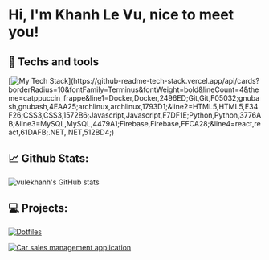 # Hi, I'm Khanh Le Vu, nice to meet you!




## 🔧 Techs and tools
[![My Tech Stack](https://github-readme-tech-stack.vercel.app/api/cards?borderRadius=10&fontFamily=Terminus&fontWeight=bold&lineCount=4&theme=catppuccin_frappe&line1=Docker,Docker,2496ED;Git,Git,F05032;gnubash,gnubash,4EAA25;archlinux,archlinux,1793D1;&line2=HTML5,HTML5,E34F26;CSS3,CSS3,1572B6;Javascript,Javascript,F7DF1E;Python,Python,3776AB;&line3=MySQL,MySQL,4479A1;Firebase,Firebase,FFCA28;&line4=react,react,61DAFB;.NET,.NET,512BD4;)](https://github-readme-tech-stack.vercel.app/api/cards?borderRadius=10&fontFamily=Terminus&fontWeight=bold&lineCount=4&theme=catppuccin_frappe&line1=Docker,Docker,2496ED;Git,Git,F05032;gnubash,gnubash,4EAA25;archlinux,archlinux,1793D1;&line2=HTML5,HTML5,E34F26;CSS3,CSS3,1572B6;Javascript,Javascript,F7DF1E;Python,Python,3776AB;&line3=MySQL,MySQL,4479A1;Firebase,Firebase,FFCA28;&line4=react,react,61DAFB;.NET,.NET,512BD4;)

## 📈 Github Stats:
![vulekhanh's GitHub stats](https://github-readme-stats.vercel.app/api?username=vulekhanh&bg_color=303446&text_color=c6d0f5&icon_color=ca9ee6&title_color=81c8be&show_icons=true&include_all_commits=true)
## 💻 Projects:

[![Dotfiles](https://github-readme-stats.vercel.app/api/pin/?username=vulekhanh&repo=dotfiles&bg_color=303446&text_color=c6d0f5&icon_color=ca9ee6&title_color=81c8be)](https://github.com/vulekhanh/dotfiles)

[![Car sales management application](https://github-readme-stats.vercel.app/api/pin/?username=vulekhanh&repo=CarSalesManagement&bg_color=303446&text_color=c6d0f5&icon_color=ca9ee6&title_color=81c8be)](https://github.com/vulekhanh/CarSalesManagement)



